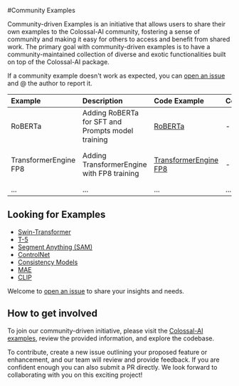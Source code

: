 #Community Examples

Community-driven Examples is an initiative that allows users to share their own examples to the Colossal-AI community, fostering a sense of community and making it easy for others to access and benefit from shared work. The primary goal with community-driven examples is to have a community-maintained collection of diverse and exotic functionalities built on top of the Colossal-AI package.

If a community example doesn't work as expected, you can [open an issue](https://github.com/hpcaitech/ColossalAI/issues/new/choose) and @ the author to report it.


| Example           | Description                                                                | Code Example                                                                                                       | Colab                                    |Author                                                |
|:------------------|:---------------------------------------------------------------------------|:-------------------------------------------------------------------------------------------------------------------|:-----------------------------------------|-----------------------------------------------------:|
| RoBERTa           | Adding RoBERTa for SFT and Prompts model training                     | [RoBERTa](./roberta)    | -                                        |             [YY Lin](https://github.com/yynil) (Moore Threads) |
| TransformerEngine FP8          | Adding TransformerEngine with FP8 training                   | [TransformerEngine FP8](./fp8)    | -                                        |             [Kirthi Shankar Sivamani](https://github.com/ksivaman) (NVIDIA) |
|...|...|...|...|...|

## Looking for Examples
* [Swin-Transformer](https://github.com/microsoft/Swin-Transformer)
* [T-5](https://github.com/google-research/text-to-text-transfer-transformer)
* [Segment Anything (SAM)](https://github.com/facebookresearch/segment-anything)
* [ControlNet](https://github.com/lllyasviel/ControlNet)
* [Consistency Models](https://github.com/openai/consistency_models)
* [MAE](https://github.com/facebookresearch/mae)
* [CLIP](https://github.com/openai/CLIP)

Welcome to [open an issue](https://github.com/hpcaitech/ColossalAI/issues/new/choose) to share your insights and needs.

## How to get involved
To join our community-driven initiative, please visit the [Colossal-AI examples](https://github.com/hpcaitech/ColossalAI/tree/main/examples), review the provided information, and explore the codebase.

To contribute, create a new issue outlining your proposed feature or enhancement, and our team will review and provide feedback. If you are confident enough you can also submit a PR directly. We look forward to collaborating with you on this exciting project!
